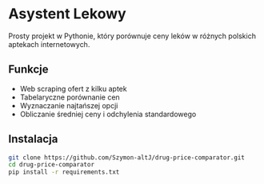 # Asystent Lekowy

Prosty projekt w Pythonie, który porównuje ceny leków w różnych polskich aptekach internetowych.

## Funkcje
- Web scraping ofert z kilku aptek
- Tabelaryczne porównanie cen
- Wyznaczanie najtańszej opcji
- Obliczanie średniej ceny i odchylenia standardowego

## Instalacja
```bash
git clone https://github.com/Szymon-altJ/drug-price-comparator.git
cd drug-price-comparator
pip install -r requirements.txt